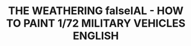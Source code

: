 ---
layout: product
title: "THE WEATHERING falseIAL - HOW TO PAINT 1/72 MILITARY VEHICLES ENGLISH"
price: "2300" 
desc: "Časopis"
img_path: "/assets/img/A.MIG-6019.webp"
brand: "AMMO"
available: false
special_offer: false
new: false
soon: false
cat: "090000"
subcat: "090100"
subsubcat: "090101"
sifra: "A.MIG-6019"
popular: false
spec: false
---